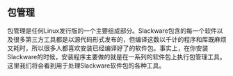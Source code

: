 ## 包管理

包管理是任何Linux发行版的一个主要组成部分。Slackware包含的每一个软件以及很多第三方工具都是以源代码形式发布的，但编译这数以千计的程序和厍既麻烦又耗时，所以很多人都喜欢安装已经编译好了的软件包。事实上，在你安装Slackware的时候，安装程序主要做的就是在一系列的软件包上执行包管理工具。这里我们将会看到用于处理Slackware软件包的各种工具。

